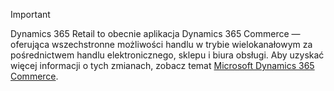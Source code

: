 > [!IMPORTANT]
> Dynamics 365 Retail to obecnie aplikacja Dynamics 365 Commerce — oferująca wszechstronne możliwości handlu w trybie wielokanałowym za pośrednictwem handlu elektronicznego, sklepu i biura obsługi. Aby uzyskać więcej informacji o tych zmianach, zobacz temat [Microsoft Dynamics 365 Commerce](https://dynamics.microsoft.com/commerce/overview/).
